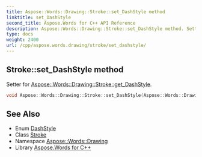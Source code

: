 ```yaml
---
title: Aspose::Words::Drawing::Stroke::set_DashStyle method
linktitle: set_DashStyle
second_title: Aspose.Words for C++ API Reference
description: Aspose::Words::Drawing::Stroke::set_DashStyle method. Setter for Aspose::Words::Drawing::Stroke::get_DashStyle in C++.
type: docs
weight: 2400
url: /cpp/aspose.words.drawing/stroke/set_dashstyle/
---
```

## Stroke::set_DashStyle method


Setter for [Aspose::Words::Drawing::Stroke::get_DashStyle](../get_dashstyle/).

```cpp
void Aspose::Words::Drawing::Stroke::set_DashStyle(Aspose::Words::Drawing::DashStyle value)
```

## See Also

* Enum [DashStyle](../../dashstyle/)
* Class [Stroke](../)
* Namespace [Aspose::Words::Drawing](../../)
* Library [Aspose.Words for C++](../../../)
